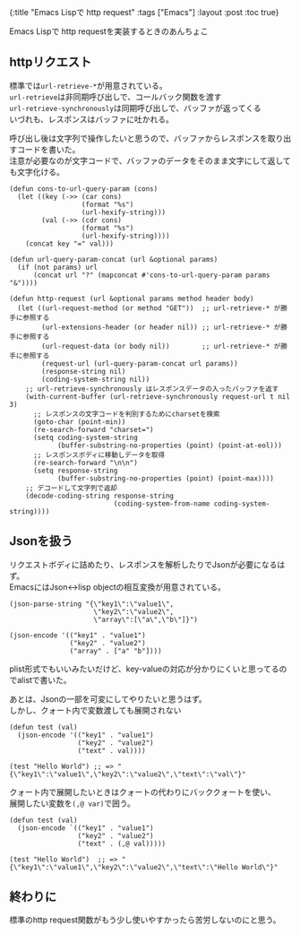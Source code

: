 {:title "Emacs Lispで http request"
 :tags  ["Emacs"]
 :layout :post
 :toc true}

Emacs Lispで http requestを実装するときのあんちょこ

## httpリクエスト
標準では`url-retrieve-*`が用意されている。  
`url-retrieve`は非同期呼び出しで、コールバック関数を渡す  
`url-retrieve-synchronously`は同期呼び出しで、バッファが返ってくる  
いづれも、レスポンスはバッファに吐かれる。

呼び出し後は文字列で操作したいと思うので、バッファからレスポンスを取り出すコードを書いた。  
注意が必要なのが文字コードで、バッファのデータをそのまま文字にして返しても文字化ける。

```elisp
(defun cons-to-url-query-param (cons)
  (let ((key (->> (car cons)
                  (format "%s")
                  (url-hexify-string)))
        (val (->> (cdr cons)
                  (format "%s")
                  (url-hexify-string))))
    (concat key "=" val)))

(defun url-query-param-concat (url &optional params)
  (if (not params) url
      (concat url "?" (mapconcat #'cons-to-url-query-param params "&"))))

(defun http-request (url &optional params method header body)
  (let ((url-request-method (or method "GET"))  ;; url-retrieve-* が勝手に参照する
        (url-extensions-header (or header nil)) ;; url-retrieve-* が勝手に参照する
        (url-request-data (or body nil))        ;; url-retrieve-* が勝手に参照する
        (request-url (url-query-param-concat url params))
        (response-string nil)
        (coding-system-string nil))
    ;; url-retrieve-synchronously はレスポンスデータの入ったバッファを返す
    (with-current-buffer (url-retrieve-synchronously request-url t nil 3)
      ;; レスポンスの文字コードを判別するためにcharsetを検索
      (goto-char (point-min))
      (re-search-forward "charset=")
      (setq coding-system-string
            (buffer-substring-no-properties (point) (point-at-eol)))
      ;; レスポンスボディに移動しデータを取得
      (re-search-forward "\n\n")
      (setq response-string
            (buffer-substring-no-properties (point) (point-max))))
    ;; デコードして文字列で返却
    (decode-coding-string response-string
                          (coding-system-from-name coding-system-string))))
```

## Jsonを扱う
リクエストボディに詰めたり、レスポンスを解析したりでJsonが必要になるはず。  
EmacsにはJson↔lisp objectの相互変換が用意されている。

```elisp
(json-parse-string "{\"key1\":\"value1\",
                     \"key2\":\"value2\",
                     \"array\":[\"a\",\"b\"]}")
```

```elisp
(json-encode '(("key1" . "value1")
               ("key2" . "value2")
               ("array" . ["a" "b"])))
```

plist形式でもいいみたいだけど、key-valueの対応が分かりにくいと思ってるのでalistで書いた。

あとは、Jsonの一部を可変にしてやりたいと思うはず。  
しかし、クォート内で変数渡しても展開されない
```elisp
(defun test (val)
  (json-encode '(("key1" . "value1")
                 ("key2" . "value2")
                 ("text" . val))))

(test "Hello World") ;; => "{\"key1\":\"value1\",\"key2\":\"value2\",\"text\":\"val\"}"
```

クォート内で展開したいときはクォートの代わりにバッククォートを使い、  
展開したい変数を`(,@ var)`で囲う。
```elisp
(defun test (val)
  (json-encode `(("key1" . "value1")
                 ("key2" . "value2")
                 ("text" . (,@ val)))))

(test "Hello World")  ;; => "{\"key1\":\"value1\",\"key2\":\"value2\",\"text\":\"Hello World\"}"
```

## 終わりに
標準のhttp request関数がもう少し使いやすかったら苦労しないのにと思う。
